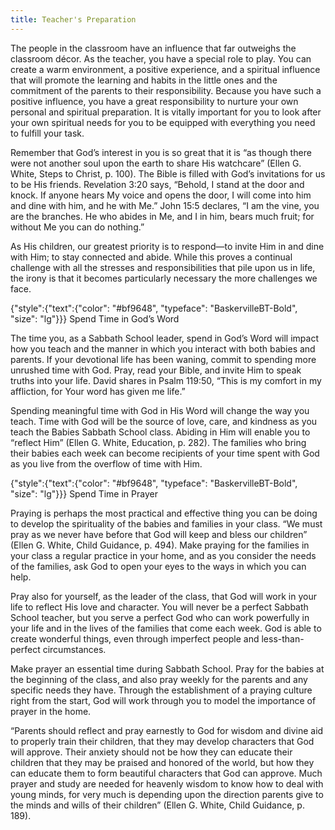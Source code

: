 ```yaml
---
title: Teacher's Preparation
---
```


The people in the classroom have an influence that far outweighs the classroom décor. As the teacher, you have a special role to play. You can create a warm environment, a positive experience, and a spiritual influence that will promote the learning and habits in the little ones and the commitment of the parents to their responsibility. Because you have such a positive influence, you have a great responsibility to nurture your own personal and spiritual preparation. It is vitally important for you to look after your own spiritual needs for you to be equipped with everything you need to fulfill your task.

Remember that God’s interest in you is so great that it is “as though there were not another soul upon the earth to share His watchcare” (Ellen G. White, Steps to Christ, p. 100). The Bible is filled with God’s invitations for us to be His friends. Revelation 3:20 says, “Behold, I stand at the door and knock. If anyone hears My voice and opens the door, I will come into him and dine with him, and he with Me.” John 15:5 declares, “I am the vine, you are the branches. He who abides in Me, and I in him, bears much fruit; for without Me you can do nothing.”

As His children, our greatest priority is to respond—to invite Him in and dine with Him; to stay connected and abide. While this proves a continual challenge with all the stresses and responsibilities that pile upon us in life, the irony is that it becomes particularly necessary the more challenges we face.

{"style":{"text":{"color": "#bf9648", "typeface": "BaskervilleBT-Bold", "size": "lg"}}}
Spend Time in God’s Word

The time you, as a Sabbath School leader, spend in God’s Word will impact how you teach and the manner in which you interact with both babies and parents. If your devotional life has been waning, commit to spending more unrushed time with God. Pray, read your Bible, and invite Him to speak truths into your life. David shares in Psalm 119:50, “This is my comfort in my affliction, for Your word has given me life.”

Spending meaningful time with God in His Word will change the way you teach. Time with God will be the source of love, care, and kindness as you teach the Babies Sabbath School class. Abiding in Him will enable you to “reflect Him” (Ellen G. White, Education, p. 282). The families who bring their babies each week can become recipients of your time spent with God as you live from the overflow of time with Him.

{"style":{"text":{"color": "#bf9648", "typeface": "BaskervilleBT-Bold", "size": "lg"}}}
Spend Time in Prayer

Praying is perhaps the most practical and effective thing you can be doing to develop the spirituality of the babies and families in your class. “We must pray as we never have before that God will keep and bless our children” (Ellen G. White, Child Guidance, p. 494). Make praying for the families in your class a regular practice in your home, and as you consider the needs of the families, ask God to open your eyes to the ways in which you can help.

Pray also for yourself, as the leader of the class, that God will work in your life to reflect His love and character. You will never be a perfect Sabbath School teacher, but you serve a perfect God who can work powerfully in your life and in the lives of the families that come each week. God is able to create wonderful things, even through imperfect people and less-than-perfect circumstances.

Make prayer an essential time during Sabbath School. Pray for the babies at the beginning of the class, and also pray weekly for the parents and any specific needs they have. Through the establishment of a praying culture right from the start, God will work through you to model the importance of prayer in the home.

“Parents should reflect and pray earnestly to God for wisdom and divine aid to properly train their children, that they may develop characters that God will approve. Their anxiety should not be how they can educate their children that they may be praised and honored of the world, but how they can educate them to form beautiful characters that God can approve. Much prayer and study are needed for heavenly wisdom to know how to deal with young minds, for very much is depending upon the direction parents give to the minds and wills of their children” (Ellen G. White, Child Guidance, p. 189).